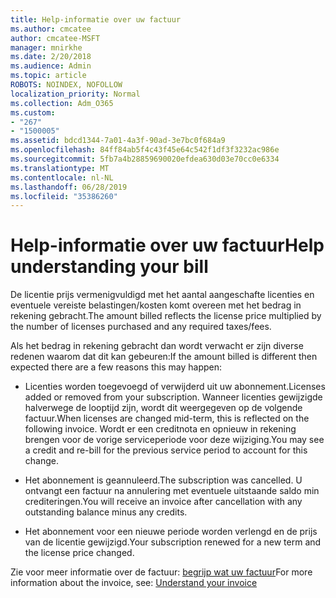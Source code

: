 ```yaml
---
title: Help-informatie over uw factuur
ms.author: cmcatee
author: cmcatee-MSFT
manager: mnirkhe
ms.date: 2/20/2018
ms.audience: Admin
ms.topic: article
ROBOTS: NOINDEX, NOFOLLOW
localization_priority: Normal
ms.collection: Adm_O365
ms.custom:
- "267"
- "1500005"
ms.assetid: bdcd1344-7a01-4a3f-90ad-3e7bc0f684a9
ms.openlocfilehash: 84ff84ab5f4c43f45e64c542f1df3f3232ac986e
ms.sourcegitcommit: 5fb7a4b28859690020efdea630d03e70cc0e6334
ms.translationtype: MT
ms.contentlocale: nl-NL
ms.lasthandoff: 06/28/2019
ms.locfileid: "35386260"
---
```

# <a name="help-understanding-your-bill"></a><span data-ttu-id="2e2b6-102">Help-informatie over uw factuur</span><span class="sxs-lookup"><span data-stu-id="2e2b6-102">Help understanding your bill</span></span>

<span data-ttu-id="2e2b6-103">De licentie prijs vermenigvuldigd met het aantal aangeschafte licenties en eventuele vereiste belastingen/kosten komt overeen met het bedrag in rekening gebracht.</span><span class="sxs-lookup"><span data-stu-id="2e2b6-103">The amount billed reflects the license price multiplied by the number of licenses purchased and any required taxes/fees.</span></span>
  
<span data-ttu-id="2e2b6-104">Als het bedrag in rekening gebracht dan wordt verwacht er zijn diverse redenen waarom dat dit kan gebeuren:</span><span class="sxs-lookup"><span data-stu-id="2e2b6-104">If the amount billed is different then expected there are a few reasons this may happen:</span></span>
  
- <span data-ttu-id="2e2b6-105">Licenties worden toegevoegd of verwijderd uit uw abonnement.</span><span class="sxs-lookup"><span data-stu-id="2e2b6-105">Licenses added or removed from your subscription.</span></span> <span data-ttu-id="2e2b6-106">Wanneer licenties gewijzigde halverwege de looptijd zijn, wordt dit weergegeven op de volgende factuur.</span><span class="sxs-lookup"><span data-stu-id="2e2b6-106">When licenses are changed mid-term, this is reflected on the following invoice.</span></span> <span data-ttu-id="2e2b6-107">Wordt er een creditnota en opnieuw in rekening brengen voor de vorige serviceperiode voor deze wijziging.</span><span class="sxs-lookup"><span data-stu-id="2e2b6-107">You may see a credit and re-bill for the previous service period to account for this change.</span></span>

- <span data-ttu-id="2e2b6-108">Het abonnement is geannuleerd.</span><span class="sxs-lookup"><span data-stu-id="2e2b6-108">The subscription was cancelled.</span></span> <span data-ttu-id="2e2b6-109">U ontvangt een factuur na annulering met eventuele uitstaande saldo min crediteringen.</span><span class="sxs-lookup"><span data-stu-id="2e2b6-109">You will receive an invoice after cancellation with any outstanding balance minus any credits.</span></span>

- <span data-ttu-id="2e2b6-110">Het abonnement voor een nieuwe periode worden verlengd en de prijs van de licentie gewijzigd.</span><span class="sxs-lookup"><span data-stu-id="2e2b6-110">Your subscription renewed for a new term and the license price changed.</span></span>

<span data-ttu-id="2e2b6-111">Zie voor meer informatie over de factuur: [begrijp wat uw factuur](https://support.office.com/article/0724b428-fb59-4962-8c37-6674166d7507)</span><span class="sxs-lookup"><span data-stu-id="2e2b6-111">For more information about the invoice, see: [Understand your invoice](https://support.office.com/article/0724b428-fb59-4962-8c37-6674166d7507)</span></span>
  